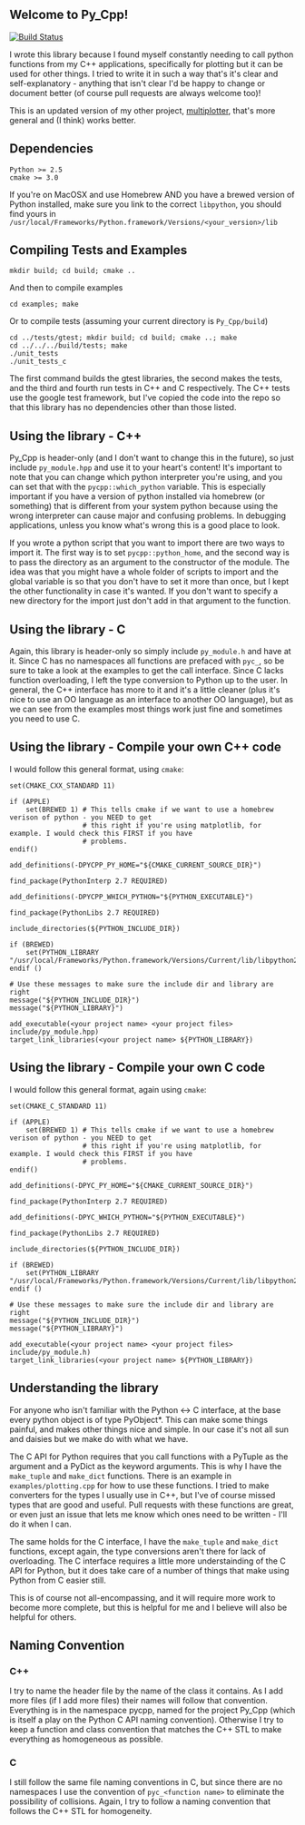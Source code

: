 ## Welcome to Py_Cpp!

[![Build Status](https://travis-ci.org/bzcheeseman/Py_Cpp.svg?branch=master)](https://travis-ci.org/bzcheeseman/Py_Cpp)

I wrote this library because I found myself constantly needing to call python functions 
from my C++ applications, specifically for plotting but it can be used for other things.
I tried to write it in such a way that's it's clear and self-explanatory - anything that isn't
clear I'd be happy to change or document better (of course pull requests are always welcome too)!

This is an updated version of my other project, [multiplotter](https://github.com/bzcheeseman/multiplotter), that's more general and (I think) works better.

## Dependencies
```
Python >= 2.5
cmake >= 3.0
```

If you're on MacOSX and use Homebrew AND you have a brewed version of Python installed, make sure 
you link to the correct `libpython`, you should find yours in `/usr/local/Frameworks/Python.framework/Versions/<your_version>/lib`

## Compiling Tests and Examples
```
mkdir build; cd build; cmake ..
```
And then to compile examples
```
cd examples; make
```

Or to compile tests (assuming your current directory is `Py_Cpp/build`)
```
cd ../tests/gtest; mkdir build; cd build; cmake ..; make
cd ../../../build/tests; make
./unit_tests
./unit_tests_c
```
The first command builds the gtest libraries, the second makes the tests, and the third and fourth
run tests in C++ and C respectively. The C++ tests use the google test framework, but I've copied the code
into the repo so that this library has no dependencies other than those listed.

## Using the library - C++
Py_Cpp is header-only (and I don't want to change this in the future), so just 
include `py_module.hpp` and use it to your heart's content! It's important to note that you can change
which python interpreter you're using, and you can set that with the `pycpp::which_python` variable. This
is especially important if you have a version of python installed via homebrew (or something) that is different
from your system python because using the wrong interpreter can cause major and confusing problems.
In debugging applications, unless you know what's wrong this is a good place to look.

If you wrote a python script that you want to import there are two ways to import it.  The first way is to
set `pycpp::python_home`, and the second way is to pass the directory as an argument to the constructor of
the module.  The idea was that you might have a whole folder of scripts to import and the global variable is
so that you don't have to set it more than once, but I kept the other functionality in case it's wanted.
If you don't want to specify a new directory for the import just don't add in that argument to the function.

## Using the library - C
Again, this library is header-only so simply include `py_module.h` and have at it. Since C has no namespaces
all functions are prefaced with `pyc_`, so be sure to take a look at the examples to get the call interface.
Since C lacks function overloading, I left the type conversion to Python up to the user. 
In general, the C++ interface has more to it and it's a little cleaner (plus it's nice to use an OO language
as an interface to another OO language), but as we can see from the examples most things work just fine
and sometimes you need to use C.

## Using the library - Compile your own C++ code
I would follow this general format, using `cmake`:
```
set(CMAKE_CXX_STANDARD 11)

if (APPLE)
    set(BREWED 1) # This tells cmake if we want to use a homebrew verison of python - you NEED to get
                  # this right if you're using matplotlib, for example. I would check this FIRST if you have
                  # problems.
endif()

add_definitions(-DPYCPP_PY_HOME="${CMAKE_CURRENT_SOURCE_DIR}")

find_package(PythonInterp 2.7 REQUIRED)

add_definitions(-DPYCPP_WHICH_PYTHON="${PYTHON_EXECUTABLE}")

find_package(PythonLibs 2.7 REQUIRED)

include_directories(${PYTHON_INCLUDE_DIR})

if (BREWED)
    set(PYTHON_LIBRARY "/usr/local/Frameworks/Python.framework/Versions/Current/lib/libpython2.7.dylib")
endif ()

# Use these messages to make sure the include dir and library are right
message("${PYTHON_INCLUDE_DIR}")
message("${PYTHON_LIBRARY}")

add_executable(<your project name> <your project files> include/py_module.hpp)
target_link_libraries(<your project name> ${PYTHON_LIBRARY})
```

## Using the library - Compile your own C code
I would follow this general format, again using `cmake`:
```
set(CMAKE_C_STANDARD 11)

if (APPLE)
    set(BREWED 1) # This tells cmake if we want to use a homebrew verison of python - you NEED to get
                  # this right if you're using matplotlib, for example. I would check this FIRST if you have
                  # problems.
endif()

add_definitions(-DPYC_PY_HOME="${CMAKE_CURRENT_SOURCE_DIR}")

find_package(PythonInterp 2.7 REQUIRED)

add_definitions(-DPYC_WHICH_PYTHON="${PYTHON_EXECUTABLE}")

find_package(PythonLibs 2.7 REQUIRED)

include_directories(${PYTHON_INCLUDE_DIR})

if (BREWED)
    set(PYTHON_LIBRARY "/usr/local/Frameworks/Python.framework/Versions/Current/lib/libpython2.7.dylib")
endif ()

# Use these messages to make sure the include dir and library are right
message("${PYTHON_INCLUDE_DIR}")
message("${PYTHON_LIBRARY}")

add_executable(<your project name> <your project files> include/py_module.h)
target_link_libraries(<your project name> ${PYTHON_LIBRARY})
```

## Understanding the library
For anyone who isn't familiar with the Python <-> C interface, at the base every python object is of 
type PyObject*.  This can make some things painful, and makes other things nice and simple. In our case
it's not all sun and daisies but we make do with what we have.

The C API for Python requires that you call functions with a PyTuple as the argument and a PyDict as
the keyword arguments.  This is why I have the `make_tuple` and `make_dict` functions.  There is an
example in `examples/plotting.cpp` for how to use these functions. I tried to make converters for the
types I usually use in C++, but I've of course missed types that are good and useful. Pull requests with
these functions are great, or even just an issue that lets me know which ones need to be written - I'll
do it when I can.

The same holds for the C interface, I have the `make_tuple` and `make_dict` functions, except again, 
the type conversions aren't there for lack of overloading. The C interface requires a little more understainding
of the C API for Python, but it does take care of a number of things that make using Python from C easier
still.

This is of course not all-encompassing, and it will require more work to become more complete, but this
is helpful for me and I believe will also be helpful for others.

## Naming Convention
### C++
I try to name the header file by the name of the class it contains.  As I add more files (if I add more files)
their names will follow that convention.  Everything is in the namespace pycpp, named for the project Py_Cpp
(which is itself a play on the Python C API naming convention).  Otherwise I try to keep a function and class
convention that matches the C++ STL to make everything as homogeneous as possible.

### C
I still follow the same file naming conventions in C, but since there are no namespaces I use the convention
of `pyc_<function name>` to eliminate the possibility of collisions. Again, I try to follow a naming convention
that follows the C++ STL for homogeneity.
